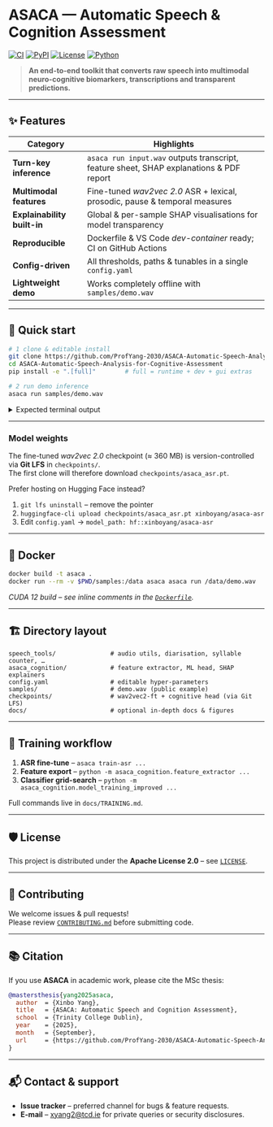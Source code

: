 # ASACA — Automatic Speech & Cognition Assessment  
[![CI](https://github.com/ProfYang-2030/ASACA-Automatic-Speech-Analysis-for-Cognitive-Assessment/actions/workflows/ci.yml/badge.svg)](../../actions) 
[![PyPI](https://img.shields.io/pypi/v/asaca?logo=pypi)](https://pypi.org/project/asaca/) 
[![License](https://img.shields.io/github/license/ProfYang-2030/ASACA-Automatic-Speech-Analysis-for-Cognitive-Assessment)](LICENSE) 
[![Python](https://img.shields.io/badge/python-3.10%2B-blue)](#)

> **An end-to-end toolkit that converts raw speech into multimodal neuro-cognitive biomarkers, transcriptions and transparent predictions.**

---

## ✨ Features
| Category | Highlights |
|----------|------------|
| **Turn-key inference** | `asaca run input.wav` outputs transcript, feature sheet, SHAP explanations & PDF report |
| **Multimodal features** | Fine-tuned *wav2vec 2.0* ASR + lexical, prosodic, pause & temporal measures |
| **Explainability built-in** | Global & per-sample SHAP visualisations for model transparency |
| **Reproducible** | Dockerfile & VS Code *dev-container* ready; CI on GitHub Actions |
| **Config-driven** | All thresholds, paths & tunables in a single `config.yaml` |
| **Lightweight demo** | Works completely offline with `samples/demo.wav` |

---

## 🚀 Quick start

```bash
# 1 clone & editable install
git clone https://github.com/ProfYang-2030/ASACA-Automatic-Speech-Analysis-for-Cognitive-Assessment.git
cd ASACA-Automatic-Speech-Analysis-for-Cognitive-Assessment
pip install -e ".[full]"        # full = runtime + dev + gui extras

# 2 run demo inference
asaca run samples/demo.wav
```

<details>
<summary>Expected terminal output</summary>


───────────────────────────────
Transcription WER   : 4.8 %
Syllable rate       : 4.2 Hz
Mean pause duration : 0.55 s
Prediction          : MCI   (p = 0.69)
Full report         : reports/demo.pdf

</details>

---

### Model weights

The fine-tuned *wav2vec 2.0* checkpoint (≈ 360 MB) is version-controlled via **Git LFS** in `checkpoints/`.  
The first clone will therefore download `checkpoints/asaca_asr.pt`.

Prefer hosting on Hugging Face instead?

1. `git lfs uninstall` – remove the pointer  
2. `huggingface-cli upload checkpoints/asaca_asr.pt xinboyang/asaca-asr`  
3. Edit `config.yaml` → `model_path: hf::xinboyang/asaca-asr`

---

## 🐳 Docker

```bash
docker build -t asaca .
docker run --rm -v $PWD/samples:/data asaca asaca run /data/demo.wav
```

*CUDA 12 build – see inline comments in the [`Dockerfile`](Dockerfile).*

---

## 🏗️ Directory layout

```
speech_tools/               # audio utils, diarisation, syllable counter, …
asaca_cognition/            # feature extractor, ML head, SHAP explainers
config.yaml                 # editable hyper-parameters
samples/                    # demo.wav (public example)
checkpoints/                # wav2vec2-ft + cognitive head (via Git LFS)
docs/                       # optional in-depth docs & figures
```

---

## 📖 Training workflow

1. **ASR fine-tune** – `asaca train-asr ...`
2. **Feature export** – `python -m asaca_cognition.feature_extractor ...`
3. **Classifier grid-search** – `python -m asaca_cognition.model_training_improved ...`

Full commands live in `docs/TRAINING.md`.

---

## 🛡️ License

This project is distributed under the **Apache License 2.0** – see [`LICENSE`](LICENSE).

---

## 🤝 Contributing

We welcome issues & pull requests!  
Please review [`CONTRIBUTING.md`](CONTRIBUTING.md) before submitting code.

---

## 📚 Citation

If you use **ASACA** in academic work, please cite the MSc thesis:

```bibtex
@mastersthesis{yang2025asaca,
  author  = {Xinbo Yang},
  title   = {ASACA: Automatic Speech and Cognition Assessment},
  school  = {Trinity College Dublin},
  year    = {2025},
  month   = {September},
  url     = {https://github.com/ProfYang-2030/ASACA-Automatic-Speech-Analysis-for-Cognitive-Assessment}
}
```

---

## 📬 Contact & support

* **Issue tracker** – preferred channel for bugs & feature requests.  
* **E-mail** – <xyang2@tcd.ie> for private queries or security disclosures.
```
